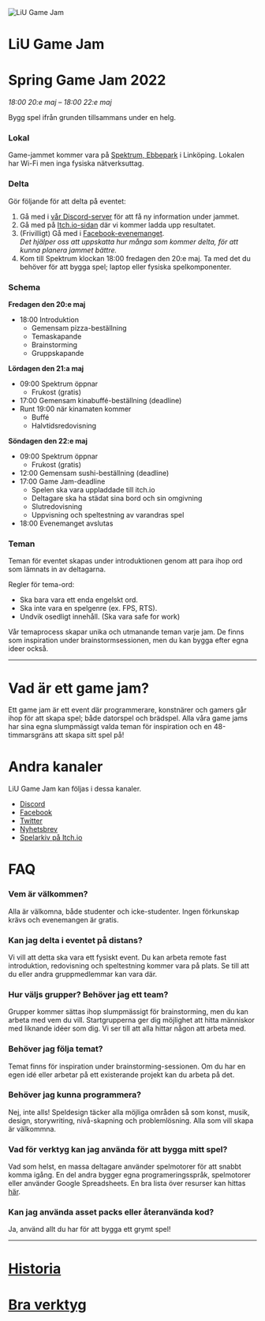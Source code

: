 <div id="gamejam-header">
  <img src="/static/img/gamejam/logo.png" alt="LiU Game Jam">
  <h1>LiU Game Jam</h1>
</div>

# Spring Game Jam 2022
*18:00 20:e maj – 18:00 22:e maj*

Bygg spel ifrån grunden tillsammans under en helg.

### Lokal
Game-jammet kommer vara på [Spektrum, Ebbepark](https://sanktkors.se/lediga-lokaler/linkoping/ebbepark/spektrum/) i Linköping. Lokalen har Wi-Fi men inga fysiska nätverksuttag.

### Delta

Gör följande för att delta på eventet:

1. Gå med i [vår Discord-server](https://discord.gg/eHgXYMS) för att få ny information under jammet.
2. Gå med på [Itch.io-sidan](https://itch.io/jam/spring-game-jam-2022) där vi kommer ladda upp resultatet.
3. (Frivilligt) Gå med i [Facebook-evenemanget](https://www.facebook.com/events/1030396497854020/).
<br/>*Det hjälper oss att uppskatta hur många som kommer delta, för att kunna planera jammet bättre.*
4. Kom till Spektrum klockan 18:00 fredagen den 20:e maj. Ta med det du behöver för att bygga spel; laptop eller fysiska spelkomponenter.

### Schema
**Fredagen den 20:e maj**

- 18:00 Introduktion
    - Gemensam pizza-beställning
    - Temaskapande
    - Brainstorming
    - Gruppskapande

**Lördagen den 21:a maj**

- 09:00 Spektrum öppnar
    - Frukost (gratis)
- 17:00 Gemensam kinabuffé-beställning (deadline)
- Runt 19:00 när kinamaten kommer
    - Buffé 
    - Halvtidsredovisning

**Söndagen den 22:e maj**

- 09:00 Spektrum öppnar
    - Frukost (gratis)
- 12:00 Gemensam sushi-beställning (deadline)
- 17:00 Game Jam-deadline
    - Spelen ska vara uppladdade till itch.io
    - Deltagare ska ha städat sina bord och sin omgivning
    - Slutredovisning
    - Uppvisning och speltestning av varandras spel
- 18:00 Evenemanget avslutas

### Teman

Teman för eventet skapas under introduktionen genom att para ihop ord som lämnats in av deltagarna.

Regler för tema-ord:

- Ska bara vara ett enda engelskt ord.
- Ska inte vara en spelgenre (ex. FPS, RTS).
- Undvik osedligt innehåll. (Ska vara safe for work)

Vår temaprocess skapar unika och utmanande teman varje jam. De finns som inspiration under brainstormsessionen, men du kan bygga efter egna ideer också.

---

# Vad är ett game jam?

Ett game jam är ett event där programmerare, konstnärer och gamers går ihop för
att skapa spel; både datorspel och brädspel. Alla våra game jams har sina egna
slumpmässigt valda teman för inspiration och en 48-timmarsgräns att skapa sitt
spel på!

# Andra kanaler

LiU Game Jam kan följas i dessa kanaler.

- [Discord](https://discord.gg/eHgXYMS)
- [Facebook](https://www.facebook.com/liugamejam/)
- [Twitter](https://twitter.com/LiuGameJam)
- [Nyhetsbrev](http://us12.campaign-archive2.com/home/?u=092a6fffba8f6063437a51495&id=c3863c4bf5)
- [Spelarkiv på Itch.io](https://itch.io/c/64050/liu-game-jam)


# FAQ

### Vem är välkommen?

Alla är välkomna, både studenter och icke-studenter. Ingen förkunskap krävs och
evenemangen är gratis.

### Kan jag delta i eventet på distans?

Vi vill att detta ska vara ett fysiskt event. Du kan arbeta remote fast introduktion, redovisning och speltestning kommer vara på plats. Se till att du eller andra gruppmedlemmar kan vara där.

### Hur väljs grupper? Behöver jag ett team?

Grupper kommer sättas ihop slumpmässigt för brainstorming, men du kan arbeta
med vem du vill. Startgrupperna ger dig möjlighet att hitta människor med
liknande idéer som dig. Vi ser till att alla hittar någon att arbeta med.

### Behöver jag följa temat?

Temat finns för inspiration under brainstorming-sessionen. Om du har en egen idé eller arbetar på ett existerande projekt kan du arbeta på det.

### Behöver jag kunna programmera?

Nej, inte alls! Speldesign täcker alla möjliga områden så som konst, musik,
design, storywriting, nivå-skapning och problemlösning. Alla som vill skapa är
välkommna.

### Vad för verktyg kan jag använda för att bygga mitt spel?

Vad som helst, en massa deltagare använder spelmotorer för att snabbt komma igång. En del andra bygger egna programeringsspråk, spelmotorer eller använder Google Spreadsheets. En bra lista över resurser kan hittas [här](/gamejam/tools/se).

### Kan jag använda asset packs eller återanvända kod?

Ja, använd allt du har för att bygga ett grymt spel!

---

# [Historia](/gamejam/history/se)

# [Bra verktyg](/gamejam/tools/se)
